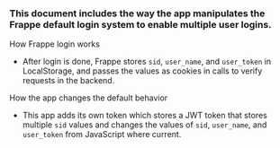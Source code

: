 ### This document includes the way the app manipulates the Frappe default login system to enable multiple user logins.

How Frappe login works

- After login is done, Frappe stores `sid`, `user_name`, and `user_token` in LocalStorage, and passes the values as cookies in calls to verify requests in the backend.

How the app changes the default behavior

- This app adds its own token which stores a JWT token that stores multiple `sid` values and changes the values of `sid`, `user_name`, and `user_token` from JavaScript where current.